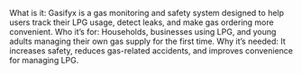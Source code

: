 What is it: Gasifyx is a gas monitoring and safety system designed to help users track their LPG usage, detect leaks, and make gas ordering more convenient.
Who it’s for: Households, businesses using LPG, and young adults managing their own gas supply for the first time.
Why it’s needed: It increases safety, reduces gas-related accidents, and improves convenience for managing LPG.
